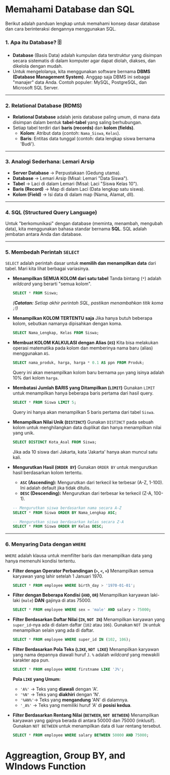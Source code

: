 # Memahami Database dan SQL

Berikut adalah panduan lengkap untuk memahami konsep dasar database dan cara berinteraksi dengannya menggunakan SQL.

### **1. Apa itu Database? 🗄️**

* **Database** (Basis Data) adalah kumpulan data terstruktur yang disimpan secara sistematis di dalam komputer agar dapat diolah, diakses, dan dikelola dengan mudah.
* Untuk mengelolanya, kita menggunakan software bernama **DBMS (Database Management System)**. Anggap saja DBMS ini sebagai "manajer" data Anda. Contoh populer: MySQL, PostgreSQL, dan Microsoft SQL Server.

---

### **2. Relational Database (RDMS)**

* **Relational Database** adalah jenis database paling umum, di mana data disimpan dalam bentuk **tabel-tabel** yang saling berhubungan.
* Setiap tabel terdiri dari **baris (records)** dan **kolom (fields)**.
    * **Kolom**: Atribut data (contoh: `Nama_Siswa`, `Kelas`).
    * **Baris**: Entitas data tunggal (contoh: data lengkap siswa bernama 'Budi').

---

### **3. Analogi Sederhana: Lemari Arsip**

* **Server Database** → Perpustakaan (Gedung utama).
* **Database** → Lemari Arsip (Misal: Lemari "Data Siswa").
* **Tabel** → Laci di dalam Lemari (Misal: Laci "Siswa Kelas 10").
* **Baris (Record)** → Map di dalam Laci (Data lengkap satu siswa).
* **Kolom (Field)** → Isi data di dalam map (Nama, Alamat, dll).

---

### **4. SQL (Structured Query Language)**

Untuk "berkomunikasi" dengan database (meminta, menambah, mengubah data), kita menggunakan bahasa standar bernama **SQL**. SQL adalah jembatan antara Anda dan database.

---

### **5. Membedah Perintah `SELECT`**

`SELECT` adalah perintah dasar untuk **memilih dan menampilkan data** dari tabel. Mari kita lihat berbagai variasinya.

* **Menampilkan SEMUA KOLOM dari satu tabel**
    Tanda bintang (`*`) adalah *wildcard* yang berarti "semua kolom".
    ```sql
    SELECT * FROM Siswa;
    ```
    *(**Catatan:** Setiap akhir perintah SQL, pastikan menambahkan titik koma `;`!)*

* **Menampilkan KOLOM TERTENTU saja**
    Jika hanya butuh beberapa kolom, sebutkan namanya dipisahkan dengan koma.
    ```sql
    SELECT Nama_Lengkap, Kelas FROM Siswa;
    ```

* **Membuat KOLOM KALKULASI dengan Alias (`AS`)**
    Kita bisa melakukan operasi matematika pada kolom dan memberinya nama baru (alias) menggunakan `AS`.
    ```sql
    SELECT nama_produk, harga, harga * 0.1 AS ppn FROM Produk;
    ```
    Query ini akan menampilkan kolom baru bernama `ppn` yang isinya adalah 10% dari kolom `harga`.

* **Membatasi Jumlah BARIS yang Ditampilkan (`LIMIT`)**
    Gunakan `LIMIT` untuk menampilkan hanya beberapa baris pertama dari hasil query.
    ```sql
    SELECT * FROM Siswa LIMIT 5;
    ```
    Query ini hanya akan menampilkan 5 baris pertama dari tabel `Siswa`.

* **Menampilkan Nilai Unik (`DISTINCT`)**
    Gunakan `DISTINCT` pada sebuah kolom untuk menghilangkan data duplikat dan hanya menampilkan nilai yang unik.
    ```sql
    SELECT DISTINCT Kota_Asal FROM Siswa;
    ```
    Jika ada 10 siswa dari Jakarta, kata 'Jakarta' hanya akan muncul satu kali.

* **Mengurutkan Hasil (`ORDER BY`)**
    Gunakan `ORDER BY` untuk mengurutkan hasil berdasarkan kolom tertentu.
    * **`ASC` (Ascending):** Mengurutkan dari terkecil ke terbesar (A-Z, 1-100). Ini adalah default jika tidak ditulis.
    * **`DESC` (Descending):** Mengurutkan dari terbesar ke terkecil (Z-A, 100-1).

    ```sql
    -- Mengurutkan siswa berdasarkan nama secara A-Z
    SELECT * FROM Siswa ORDER BY Nama_Lengkap ASC;

    -- Mengurutkan siswa berdasarkan kelas secara Z-A
    SELECT * FROM Siswa ORDER BY Kelas DESC;
    ```

---

### **6. Menyaring Data dengan `WHERE`**

`WHERE` adalah klausa untuk memfilter baris dan menampilkan data yang hanya memenuhi kondisi tertentu.

* **Filter dengan Operator Perbandingan (`>`, `<`, `=`)**
    Menampilkan semua karyawan yang lahir setelah 1 Januari 1970.
    ```sql
    SELECT * FROM employee WHERE birth_day > '1970-01-01';
    ```

* **Filter dengan Beberapa Kondisi (`AND`, `OR`)**
    Menampilkan karyawan laki-laki (`male`) **DAN** gajinya di atas 75000.
    ```sql
    SELECT * FROM employee WHERE sex = 'male' AND salary > 75000;
    ```

* **Filter Berdasarkan Daftar Nilai (`IN`, `NOT IN`)**
    Menampilkan karyawan yang `super_id`-nya ada di dalam daftar (`102` atau `106`). Gunakan `NOT IN` untuk menampilkan selain yang ada di daftar.
    ```sql
    SELECT * FROM employee WHERE super_id IN (102, 106);
    ```

* **Filter Berdasarkan Pola Teks (`LIKE`, `NOT LIKE`)**
    Menampilkan karyawan yang nama depannya diawali huruf `J`. `%` adalah *wildcard* yang mewakili karakter apa pun.
    ```sql
    SELECT * FROM employee WHERE firstname LIKE 'J%';
    ```
    **Pola `LIKE` yang Umum:**
    * `'A%'` → Teks yang **diawali** dengan 'A'.
    * `'%N'` → Teks yang **diakhiri** dengan 'N'.
    * `'%AN%'`→ Teks yang **mengandung** 'AN' di dalamnya.
    * `'_A%'` → Teks yang memiliki huruf 'A' di **posisi kedua**.

* **Filter Berdasarkan Rentang Nilai (`BETWEEN`, `NOT BETWEEN`)**
    Menampilkan karyawan yang gajinya berada di antara 50000 dan 75000 (inklusif). Gunakan `NOT BETWEEN` untuk menampilkan data di luar rentang tersebut.
    ```sql
    SELECT * FROM employee WHERE salary BETWEEN 50000 AND 75000;
    ```

# Aggreagtion, Group BY, and WIndows Function

